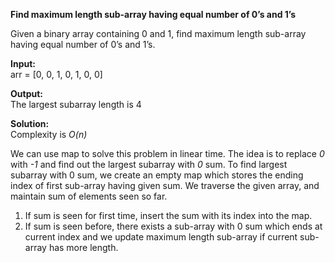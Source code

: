 **Find maximum length sub-array having equal number of 0’s and 1’s**

Given a binary array containing 0 and 1, find maximum length sub-array having equal number of 0’s and 1’s.  

**Input:**  
arr = [0, 0, 1, 0, 1, 0, 0]  

**Output:**  
The largest subarray length is 4

**Solution:**  
Complexity is _O(n)_

We can use map to solve this problem in linear time. The idea is to replace _0_ with _-1_ and find out the largest subarray with _0_ sum. To find largest subarray with 0 sum, we create an empty map which stores the ending index of first sub-array having given sum. We traverse the given array, and maintain sum of elements seen so far.
 
 1) If sum is seen for first time, insert the sum with its index into the map.
 2) If sum is seen before, there exists a sub-array with 0 sum which ends at current index and we update maximum length sub-array if current sub-array has more length.  
